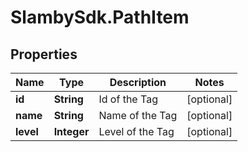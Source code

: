 # SlambySdk.PathItem

## Properties
Name | Type | Description | Notes
------------ | ------------- | ------------- | -------------
**id** | **String** | Id of the Tag | [optional] 
**name** | **String** | Name of the Tag | [optional] 
**level** | **Integer** | Level of the Tag | [optional] 



